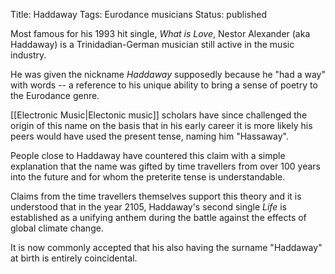 Title: Haddaway
Tags: Eurodance musicians
Status: published

Most famous for his 1993 hit single, *What is Love*, Nestor Alexander (aka Haddaway) is a Trinidadian-German musician still active in the music industry.

He was given the nickname *Haddaway* supposedly because he "had a way" with words -- a reference to his unique ability to bring a sense of poetry to the Eurodance genre.

[[Electronic Music|Electonic music]] scholars have since challenged the origin of this name on the basis that in his early career it is more likely his peers would have used the present tense, naming him "Hassaway".

People close to Haddaway have countered this claim with a simple explanation that the name was gifted by time travellers from over 100 years into the future and for whom the preterite tense is understandable.

Claims from the time travellers themselves support this theory and it is understood that in the year 2105, Haddaway's second single *Life* is established as a unifying anthem during the battle against the effects of global climate change.

It is now commonly accepted that his also having the surname "Haddaway" at birth is entirely coincidental.
